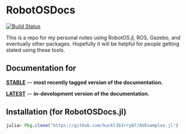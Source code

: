# RobotOSDocs

[![Build Status](https://travis-ci.org/huckl3b3rry87/AVExamples.jl.svg?branch=master)](https://travis-ci.org/huckl3b3rry87/AVExamples.jl)

This is a repo for my personal notes using RobotOS.jl, ROS, Gazebo, and eventually other packages. Hopefully it will be helpful for people getting stated using these tools.
 


## Documentation for

[**STABLE**](https://huckl3b3rry87.github.io/AVExamples.jl/stable/) &mdash; **most recently tagged version of the documentation.**

[**LATEST**](https://huckl3b3rry87.github.io/AVExamples.jl/latest/) &mdash; **in-development version of the documentation.**


## Installation (for RobotOSDocs.jl)

```julia
julia> Pkg.clone("https://github.com/huckl3b3rry87/AVExamples.jl")
```

